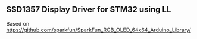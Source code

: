 ## SSD1357 Display Driver for STM32 using LL 

Based on https://github.com/sparkfun/SparkFun_RGB_OLED_64x64_Arduino_Library/